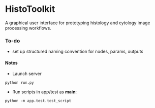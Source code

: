 # HistoToolkit

A graphical user interface for prototyping histology and cytology image processing workflows.

### To-do
* set up structured naming convention for nodes, params, outputs

#### Notes
* Launch server
```
python run.py
```

* Run scripts in app/test as __main__:
```
python -m app.test.test_script
```
